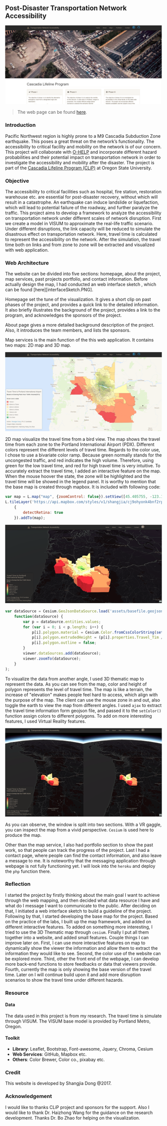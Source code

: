 ## Post-Disaster Transportation Network Accessibility 

![web interface](./img/webInterface.PNG)

> The web page can be found [here](https://shangjiadong.github.io/netAcce/).

### Introduction

Pacific Northwest region is highly prone to a M9 Cascadia Subduction Zone earthquake.  This poses a great threat on the network’s functionality. The accessibility to critical facility and mobility on the network is of our concern. This project will collaborate with [O-HELP](ohelp.oregonstate.edu) and incorporate different hazard probabilities and their potential impact on transportation network in order to investigate the accessibility and mobility after the disaster. The project is part of the [Cascadia Lifeline Program (CLiP)](http://cascadia.oregonstate.edu/) at Oregon State University. 

### Objective 

The accessibility to critical facilities such as hospital, fire station,  restoration warehouse etc. are essential for post-disaster recovery, without which will result in a catastrophe. An earthquake can induce landslide or liquefaction, which will lead to potential failure of the roadway, and further paralyze the traffic. This project aims to develop a framework to analyze the accessibility on transportation network under different scales of network disruption. First we create a model in VISUM to approximate the real-life traffic scenario. Under different disruptions, the link capacity will be reduced to simulate the disastrous effect on transportation network. Here, travel time is calculated to represent the accessibility on the network. After the simulation, the travel time both on links and from zone to zone will be extracted and visualized with web application. 

### Web Architecture 

The website can be divided into five sections: homepage, about the project, map services, past projects portfolio, and contact information. Before actually design the map, I had conducted an web interface sketch , which can be found [here][interfaceSketch.PNG].

Homepage set the tune of the visualization. It gives a short clip on past phases of the project, and provides a quick link to the detailed information. It also briefly illustrates the background of the project, provides a link to the program, and acknowledges the sponsors of the project. 

About page gives a more detailed background description of the project. Also, it introduces the team members, and lists the sponsors. 

Map services is the main function of the this web application. It contains two maps: 2D map and 3D map. 

![2D map](./img/map2d.PNG)

2D map visualize the travel time from a bird view. The map shows the travel time from each zone to the Portland International Airport (PDX). Different colors represent the different levels of travel time. Regards to the color use, I chose to use a bivariate color ramp. Because green normally stands for the uncongested traffic, and red indicates the high volume. Therefore, using green for the low travel time, and red for high travel time is very intuitive. To accurately extract the travel time, I added an interactive feature on the map. When the mouse hoover the state, the zone will be highlighted and the travel time will be showed in the legend panel. It is worthy to mention that the base map is created through mapbox. It is included with following code:

```javascript
var map = L.map("map", {zoomControl: false}).setView([45.405755, -123.117511], 9); // deactivate the zoomControl
L.tileLayer('https://api.mapbox.com/styles/v1/shangjia/cj9ohyonk4bnf2rp9lu9pjegl/tiles/256/{z}/{x}/{y}?access_token=pk.eyJ1Ijoic2hhbmdqaWEiLCJhIjoiY2o4eGYybHVtMjFpMTJ3cDhkNTlsNG1qeiJ9.eOP2kq4hzAJaTMg4Rqg5yA',
    {
        detectRetina: true
    }).addTo(map);
```

![2D map](./img/map3d.PNG)

```javascript
var dataSource = Cesium.GeoJsonDataSource.load('assets/basefile.geojson').then(
    function(dataSource) {
        var p = dataSource.entities.values;
        for (var i = 0; i < p.length; i++) {
            p[i].polygon.material = Cesium.Color.fromCssColorString(setColor(p[i].properties.Travel_Tim));
            p[i].polygon.extrudedHeight = (p[i].properties.Travel_Tim /60)* (p[i].properties.Travel_Tim/60) * 5;
            p[i].polygon.outline = false;
        }
        viewer.dataSources.add(dataSource);
        viewer.zoomTo(dataSource);
    }
);
```

To visualize the data from another angle, I used 3D thematic map to represent the data. As you can see from the map, color and height of polygon represents the level of travel time. The map is like a terrain, the increase of "elevation" makes people feel hard to access, which align with the purpose of the map. The client can use the mouse zone in and out, also toggle the earth to view the map from different angles. I used `ajax` to extract the travel time information form geojson file, and passed it to the `setColor()` function assign colors to different polygons. To add on more interesting features, I used Virtual Reality features.

![2D map](./img/mapvr.PNG)

As you can observe, the window is split into two sections. With a VR gaggle, you can inspect the map from a vivid perspective. `Cesium` is used here to produce the map. 

Other than the map service, I also had portfolio section to show the past work, so that people can track the progress of the project. Last I had a contact page, where people can find the contact information, and also leave a message to me. It is noteworthy that the messaging application through webpage is not fully functioning yet. I will look into the `heroku` and deploy the `php` function there. 

### Reflection 

I started the project by firstly thinking about the main goal I want to achieve through the web mapping, and then decided what data resource I have and what do I message I want to communicate to the public. After deciding on that, I initiated a web interface sketch to build a guideline of the project. Following by that, I started developing the base map for the project. Based on the practice of the labs, I built up the map framework, and added on different interactive features. To added on something more interesting, I tried to use the 3D Thematic map through `cesium`. Finally I put all them together into a website, and added small features. Couple things I can improve later on. First, I can use more interactive features on map to dynamically show the viewer the information and allow them to extract the information they would like to see. Second, the color use of the website can be explored more. Third, other the front end of the webpage, I can develop more back-end functions to store feedbacks or data that viewers provide. Fourth, currently the map is only showing the base version of the travel time. Later on I will continue build upon it and add more disruption scenarios to show the travel time under different hazards. 

### Resource

#### Data

The data used in this project is from my research. The travel time is simulate through VISUM. The VISUM base model is provided by Portland Metro, Oregon. 

#### Toolkit

- **Library**: Leaflet, Bootstrap, Font-awesome, Jquery, Chroma, Cesium 
- **Web Services**:  GitHub, Mapbox etc. 
- **Others**: Color Brewer, Color co., pixabay etc. 

### Credit 

This website is developed by Shangjia Dong @2017. 

### Acknowledgement

I would like to thanks CLiP project and sponsors for the support. Also I would like to thank Dr. Haizhong Wang for the guidance on the research development. Thanks Dr. Bo Zhao for helping on the visualization. 